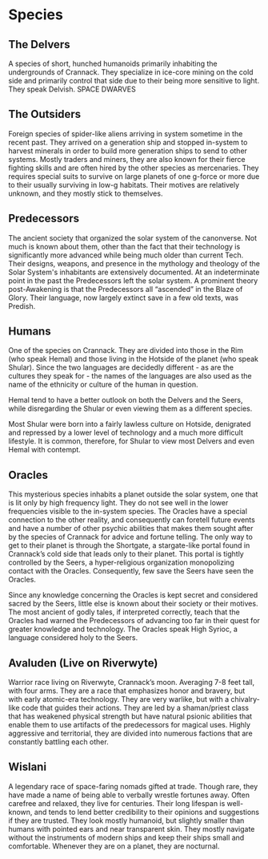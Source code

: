 # Species

## The Delvers
A species of short, hunched humanoids primarily inhabiting the undergrounds of Crannack. They specialize in ice-core mining on the cold side and primarily control that side due to their being more sensitive to light. They speak Delvish. SPACE DWARVES

## The Outsiders
Foreign species of spider-like aliens arriving in system sometime in the recent past. They arrived on a generation ship and stopped in-system to harvest minerals in order to build more generation ships to send to other systems. Mostly traders and miners, they are also known for their fierce fighting skills and are often hired by the other species as mercenaries. They requires special suits to survive on large planets of one g-force or more due to their usually surviving in low-g habitats. Their motives are relatively unknown, and they mostly stick to themselves.

## Predecessors
The ancient society that organized the solar system of the canonverse. Not much is known about them, other than the fact that their technology is significantly more advanced while being much older than current Tech. Their designs, weapons, and presence in the mythology and theology of the Solar System's inhabitants are extensively documented. At an indeterminate point in the past the Predecessors left the solar system. A prominent theory post-Awakening is that the Predecessors all “ascended” in the Blaze of Glory. Their language, now largely extinct save in a few old texts, was Predish.

## Humans
One of the species on Crannack. They are divided into those in the Rim (who speak Hemal) and those living in the Hotside of the planet (who speak Shular). Since the two languages are decidedly different - as are the cultures they speak for - the names of the languages are also used as the name of the ethnicity or culture of the human in question. 

Hemal tend to have a better outlook on both the Delvers and the Seers, while disregarding the Shular or even viewing them as a different species.

Most Shular were born into a fairly lawless culture on Hotside, denigrated and repressed by a lower level of technology and a much more difficult lifestyle. It is common, therefore, for Shular to view most Delvers and even Hemal with contempt.

## Oracles
This mysterious species inhabits a planet outside the solar system, one that is lit only by high frequency light. They do not see well in the lower frequencies visible to the in-system species. The Oracles have a special connection to the other reality, and consequently can foretell future events and have a number of other psychic abilities that makes them sought after by the species of Crannack for advice and fortune telling. The only way to get to their planet is through the Shortgate, a stargate-like portal found in Crannack’s cold side that leads only to their planet. This portal is tightly controlled by the Seers, a hyper-religious organization monopolizing contact with the Oracles. Consequently, few save the Seers have seen the Oracles.

Since any knowledge concerning the Oracles is kept secret and considered sacred by the Seers, little else is known about their society or their motives. The most ancient of godly tales, if interpreted correctly, teach that the Oracles had warned the Predecessors of advancing too far in their quest for greater knowledge and technology. The Oracles speak High Syrioc, a language considered holy to the Seers.

## Avaluden (Live on Riverwyte)
Warrior race living on Riverwyte, Crannack’s moon. Averaging 7-8 feet tall, with four arms. They are a race that emphasizes honor and bravery, but with early atomic-era technology. They are very warlike, but with a chivalry-like code that guides their actions. They are led by a shaman/priest class that has weakened physical strength but have natural psionic abilities that enable them to use artifacts of the predecessors for magical uses. Highly aggressive and territorial, they are divided into numerous factions that are constantly battling each other.

## Wislani
A legendary race of space-faring nomads gifted at trade. Though rare, they have made a name of being able to verbally wrestle fortunes away. Often carefree and relaxed, they live for centuries. Their long lifespan is well-known, and tends to lend better credibility to their opinions and suggestions if they are trusted. They look mostly humanoid, but slightly smaller than humans with pointed ears and near transparent skin. They mostly navigate without the instruments of modern ships and keep their ships small and comfortable. Whenever they are on a planet, they are nocturnal.

